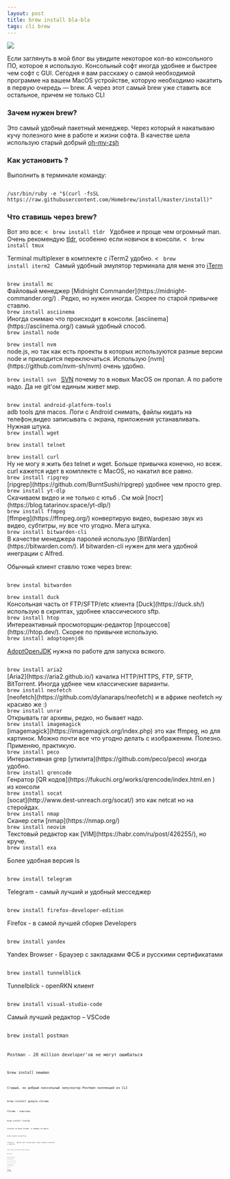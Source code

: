 ```yaml
---
layout: post
title: brew install bla-bla
tags: cli brew
---
```

![](https://raw.githubusercontent.com/tatarinovms/tatarinovms.github.io/master/images/posts/brew/logo.webp)

Если заглянуть в мой блог вы увидите некоторое кол-во консольного ПО, которое я использую. Консольный софт иногда  удобнее и быстрее чем софт с GUI. Сегодня я вам расскажу о самой необходимой программе на вашем MacOS устройстве, которую необходимо накатить в первую очередь — brew. А через этот самый brew уже ставить все остальное, причем не только CLI 

### Зачем нужен brew?

Это самый удобный пакетный менеджер. Через который я накатываю кучу полезного мне в работе и жизни софта. В качестве шела использую старый добрый [oh-my-zsh](https://ohmyz.sh/)

### Как установить ?

Выполнить в терминале команду:

<code>
/usr/bin/ruby -e "$(curl -fsSL https://raw.githubusercontent.com/Homebrew/install/master/install)"
</code>

### Что  ставишь через brew?

Вот это все:
< 
<code>
brew install tldr
</code>
Удобнее и проще чем огромный man. Очень рекомендую [tldr](https://tldr.sh/), особенно если новичок в консоли. 
<
<code>
brew install tmux 
</code>

Terminal multiplexer в комплекте с iTerm2 удобно. 
<
<code>
brew install iterm2
</code>
Самый удобный эмулятор терминала для меня это [iTerm](https://iterm2.com)

<code>
brew install mc
</code>
Файловый менеджер [Midnight Commander](https://midnight-commander.org/) . Редко, но нужен иногда. Скорее по старой привычке ставлю. 

<code>
brew install asciinema 
</code>
Иногда снимаю что происходит в консоли. [asciinema](https://asciinema.org/) самый удобный способ.

<code>
brew install node 
</code>

<code>
brew install nvm 
</code> 
node.js, но так как есть проекты в которых используются разные версии node и приходится переключаться. Использую [nvm](https://github.com/nvm-sh/nvm) очень удобно.

<code>brew install svn
</code>
[SVN](https://en.wikipedia.org/wiki/Apache_Subversion) почему то в новых MacOS он пропал. А по работе надо. Да не git'ом единым живет мир. 

<code>
brew instal android-platform-tools
</code>
adb tools для macos. Логи с Android снимать, файлы кидать на телефон,видео записывать c экрана, приложения устанавливать. Нужная штука. 

<code>
brew install wget
</code>

<code>
brew install telnet 
</code>

<code>
brew install curl
</code>
Ну не могу я жить без telnet и wget. Больше привычка конечно, но всеж. curl кажется идет в комплекте с MacOS, но накатил все равно.

<code>
brew install ripgrep
</code>
[ripgrep](https://github.com/BurntSushi/ripgrep) удобнее чем просто grep.

<code>
brew install yt-dlp
</code>
Скачиваем видео и не только c ютьб . См мой [пост](https://blog.tatarinov.space/yt-dlp/)

<code>
brew install ffmpeg
</code>
[ffmpeg](https://ffmpeg.org/) конвертирую видео, вырезаю звук из видео, субтитры, ну все что угодно. Мега штука. 

<code>
brew install bitwarden-cli
</code>
В качестве менеджера паролей использую [BitWarden](https://bitwarden.com/). И bitwarden-cli нужен для мега удобной инеграции c Alfred.

Обычный клиент ставлю тоже через brew:

<code>
brew instal bitwarden
</code>

<code>
brew install duck
</code>
Консольная часть от FTP/SFTP/etc клиента [Duck](https://duck.sh/) использую в скриптах, удобнее классического sftp.

<code>
brew install htop
</code>
Интереактивный просмоторщик-редактор [процессов](https://htop.dev/). Скорее по привычке использую. 

<code>
brew install adoptopenjdk
</code>

[AdoptOpenJDK](https://github.com/AdoptOpenJDK/homebrew-openjdk) нужна по работе для запуска всякого. 

<code>
brew install aria2
</code>
[Aria2](https://aria2.github.io/) качалка HTTP/HTTPS, FTP, SFTP, BitTorrent. Иногда удбнее чем классические варианты. 

<code>
brew install neofetch
</code>
[neofetch](https://github.com/dylanaraps/neofetch) и в африке neofetch ну красиво же :)

<code>
brew install unrar
</code>
Открывать rar архивы, редко, но бывает надо.

<code>
brew install imagemagick
</code>
[imagemagick](https://imagemagick.org/index.php) это как ffmpeg, но для картинок. Можно почти все что угодно делать с изображеним. Полезно. Применяю, практикую. 

<code>
brew install peco
</code>
Интерактивная grep [утилита](https://github.com/peco/peco) иногда удобно. 

<code>
brew install qrencode
</code>
Генратор [QR кодов](https://fukuchi.org/works/qrencode/index.html.en ) из консоли 

<code>
brew install socat
</code>
[socat](http://www.dest-unreach.org/socat/) это как netcat но на стеройдах.

<code>
brew install nmap
</code>
Сканер сети [nmap](https://nmap.org/)

<code>
brew install neovim
</code>
Текстовый редактор как [VIM](https://habr.com/ru/post/426255/), но круче.

<code>
brew install exa
</code>

Более удобная версия ls

<code>
brew install telegram
</code>

Telegram - самый лучший и удобный месседжер

<code>
brew install firefox-developer-edition
</code>

Firefox - в самой лучшей сборке Developers

<code>
brew install yandex
</code>

Yandex Browser - Браузер с закладками ФСБ и русскими сертификатами

<code>
brew install tunnelblick
</code>

Tunnelblick - openRKN клиент

<code>
brew install visual-studio-code
</code>

Самый лучший редактор – VSCode

<code>
brew install postman
<code>

Postman - 20 million developer'ов не могут ошибаться

<code>
brew install newman
<code>

Старый, но добрый консольный запускатор Postman коллекций из CLI

<code>
brew install google-chrome
<code>

Chrome - классика

<code>
brew install vivaldi
<code>

Vivaldi на базе Chrome, от бывших из Opera

<code>
brew install onlyoffice
<code>

onlyoffice - офисный пакет который может хорошо открывать документы от MSOffice.

<code>
brew install microsoft-remote-desktop
<code>

RDP клиент

<code>
brew install deepl
<code>

Лучший переводчик

<code>
brew install keystore-explorer
<code>

Клиент для работе с keystore Java

<code>
brew install android-studio 
<code>

Android Studio нужно SDK и эмулятор

<code>
brew install --cask arc
<code>

Крутой браузер [Arc](https://arc.net/)

<code>
brew install --cask audacity
<code>

Простой как топор аудиоредактор [audacity](https://www.audacityteam.org/)

<code>
brew install --cask obsidian
<code>

Крутой заметочнико-библотека [Obsidian](https://obsidian.md/)

<code>
brew install --cask zoom
<code>

Стандарт нашего времени [zoom](https://www.zoom.us/)

<code>
brew install --cask vlc
<code>
VLC [плеер](https://www.videolan.org/vlc/)

<code>
brew install --cask devtoys
<code>

[DevToys](https://blog.tatarinov.space/devtools/) – удобные миниутилиты в одном месте

<code>
brew install termtosvg
<code>

[termtosvg](https://blog.tatarinov.space/recordshell/) – утилита написанная на питоне, чтобы записывать вашу сессию из терминала в svg анимацию.

<code>
brew install scrcpy
<code>

[Scrcpy](https://blog.tatarinov.space/Scrcpy/) - Управление вашим Android устройством с ПК

<code>
brew tap jkfran/killport
brew install killport
<code>

[killport](https://blog.tatarinov.space/killbyport/) - убиваем процесс по сетевому порту

<code>
brew install --cask whisky
<code>

[Запускаем](https://blog.tatarinov.space/Whisky/) Windows игры на Mac с чипом Apple Sillicon М

<code>
brew install --cask dbeaver-community
<code>

Универсальная утилита для работы с базами данных [dbeaver](https://dbeaver.io/)

<code>
brew tap majd/repo
brew install ipatool
<code>

[CLI программа](https://github.com/majd/ipatool), который позволяет вам искать приложения для iOS в App Store и загружать ipa-файлы. 

<code>
brew install --cask mockoon
<code>

Создание mock APIs 

<code>
brew install --cask utm
<code>

Виртуальная машина использующая QEMU
